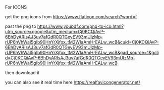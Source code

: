 For ICONS

get the png icons from https://www.flaticon.com/search?word=f

past the png to https://www.youpdf.com/png-to-ico.html?utm_source=google&utm_medium=Cj0KCQiAvP-6BhDyARIsAJ3uv7afGdR0QTGeyEV93mUlzMp-rUP6hVhWaI5gIb90HnYrXjfox_tM2WIaAmHrEALw_wcB&cuid=Cj0KCQiAvP-6BhDyARIsAJ3uv7afGdR0QTGeyEV93mUlzMp-rUP6hVhWaI5gIb90HnYrXjfox_tM2WIaAmHrEALw_wcB&gad_source=1&gclid=Cj0KCQiAvP-6BhDyARIsAJ3uv7afGdR0QTGeyEV93mUlzMp-rUP6hVhWaI5gIb90HnYrXjfox_tM2WIaAmHrEALw_wcB

then download it

you can also see it real time here https://realfavicongenerator.net/

